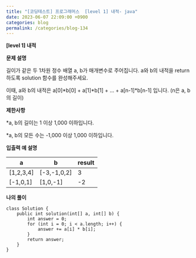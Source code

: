 ```yaml
---
title: "[코딩테스트] 프로그래머스  [level 1] 내적- java"
date: 2023-06-07 22:09:00 +0900
categories: blog
permalink: /categories/blog-134
---
```



**[level 1] 내적**



**문제 설명**

길이가 같은 두 1차원 정수 배열 a, b가 매개변수로 주어집니다. a와 b의 내적을 return 하도록 solution 함수를 완성해주세요.

이때, a와 b의 내적은 a[0]*b[0] + a[1]*b[1] + ... + a[n-1]*b[n-1] 입니다. (n은 a, b의 길이)


**제한사항**

*a, b의 길이는 1 이상 1,000 이하입니다.

*a, b의 모든 수는 -1,000 이상 1,000 이하입니다.

**입출력 예 설명**

|a|	b|	result|
|---|---|---|
[1,2,3,4]	|[-3,-1,0,2]|	3|
|[-1,0,1]	|[1,0,-1]	|-2|



**나의 풀이**

```
class Solution {
    public int solution(int[] a, int[] b) {
        int answer = 0;
        for (int i = 0; i < a.length; i++) {
            answer += a[i] * b[i];
        }
        return answer;
    }
}
```


